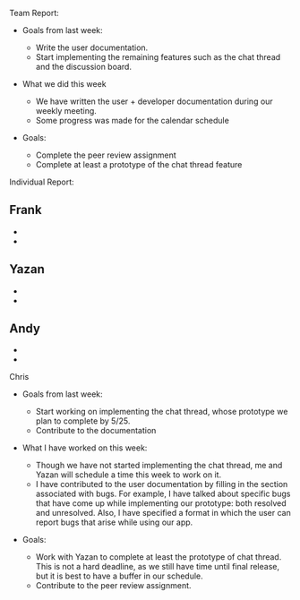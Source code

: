 Team Report: 
 - Goals from last week:
   - Write the user documentation.
   - Start implementing the remaining features such as the chat thread and the discussion board.

 - What we did this week
   - We have written the user + developer documentation during our weekly meeting. 
   - Some progress was made for the calendar schedule

 - Goals:
   - Complete the peer review assignment
   - Complete at least a prototype of the chat thread feature


Individual Report:

Frank
-
-
-

Yazan
-
-
-

Andy
-
-
-

Chris
 - Goals from last week:
   - Start working on implementing the chat thread, whose prototype we plan to complete by 5/25.
   - Contribute to the documentation

 - What I have worked on this week:
   - Though we have not started implementing the chat thread, me and Yazan will schedule a time this week to work on it.
   - I have contributed to the user documentation by filling in the section associated with bugs. For example, I have talked about specific bugs that have come up while implementing our prototype: both resolved and unresolved. Also, I have specified a format in which the user can report bugs that arise while using our app.

 - Goals:
   - Work with Yazan to complete at least the prototype of chat thread. This is not a hard deadline, as we still have time until final release, but it is best to have a buffer in our schedule.
   - Contribute to the peer review assignment.
